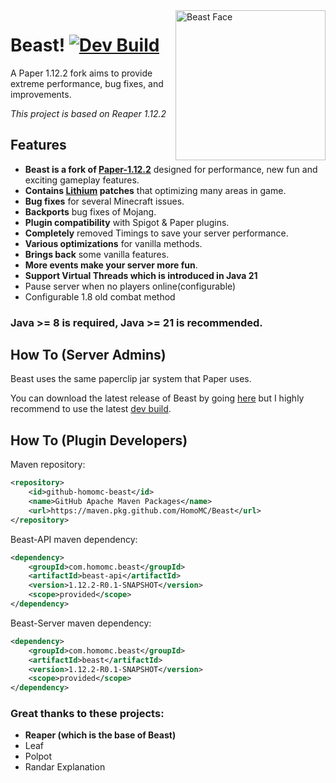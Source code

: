 <img src="logo.jpg" height="240" alt="Beast Face" align="right">

# Beast! [![Dev Build](https://github.com/HomoMC/Beast/actions/workflows/dev-build.yml/badge.svg)](https://github.com/HomoMC/Beast/actions/workflows/dev-build.yml)

A Paper 1.12.2 fork aims to provide extreme performance, bug fixes, and improvements.

*This project is based on Reaper 1.12.2*

## Features

- **Beast is a fork of [Paper-1.12.2](https://github.com/PaperMC/Paper)** designed for performance, new fun and exciting gameplay features.
- **Contains [Lithium](https://github.com/CaffeineMC/lithium-fabric) patches** that optimizing many areas in game.
- **Bug fixes** for several Minecraft issues.
- **Backports** bug fixes of Mojang.
- **Plugin compatibility** with Spigot & Paper plugins.
- **Completely** removed Timings to save your server performance.
- **Various optimizations** for vanilla methods.
- **Brings back** some vanilla features.
- **More events make your server more fun**.
- **Support Virtual Threads which is introduced in Java 21**
- Pause server when no players online(configurable)
- Configurable 1.8 old combat method

### Java >= 8 is required, Java >= 21 is recommended.

## How To (Server Admins)

Beast uses the same paperclip jar system that Paper uses.

You can download the latest release of Beast by going [here](https://github.com/HomoMC/Beast/releases/latest) but I highly recommend to use the latest [dev build](https://nightly.link/HomoMC/Beast/workflows/dev-build/ver%2F1.12.2/Beast-JDK8.zip).

## How To (Plugin Developers)

Maven repository:
```xml
<repository>
    <id>github-homomc-beast</id>
    <name>GitHub Apache Maven Packages</name>
    <url>https://maven.pkg.github.com/HomoMC/Beast</url>
</repository>
```

Beast-API maven dependency:
```xml
<dependency>
    <groupId>com.homomc.beast</groupId>
    <artifactId>beast-api</artifactId>
    <version>1.12.2-R0.1-SNAPSHOT</version>
    <scope>provided</scope>
</dependency>
```

Beast-Server maven dependency:
```xml
<dependency>
    <groupId>com.homomc.beast</groupId>
    <artifactId>beast</artifactId>
    <version>1.12.2-R0.1-SNAPSHOT</version>
    <scope>provided</scope>
</dependency>
```

### Great thanks to these projects:

- **Reaper (which is the base of Beast)**
- Leaf
- Polpot
- Randar Explanation
